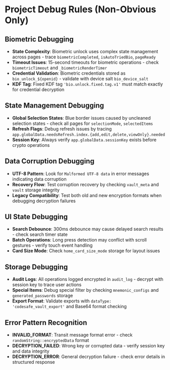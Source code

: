 # Project Debug Rules (Non-Obvious Only)

## Biometric Debugging
- **State Complexity**: Biometric unlock uses complex state management across pages - trace `biometricCompleted`, `isAutoTriedBio`, `pageReady`
- **Timeout Issues**: 15-second timeouts for biometric operations - check `biometricTimeout` and `_biometricRenderTimer`
- **Credential Validation**: Biometric credentials stored as `bio_unlock_${openid}` - validate with device salt `bio_device_salt`
- **KDF Tag**: Fixed KDF tag `'bio.unlock.fixed.tag.v1'` must match exactly for credential decryption

## State Management Debugging
- **Global Selection States**: Blue border issues caused by uncleaned selection states - check all pages for `selectionMode`, `selectedItems`
- **Refresh Flags**: Debug refresh issues by tracing `app.globalData.needsRefresh.index.{add,edit,delete,viewOnly}.needed`
- **Session Key**: Always verify `app.globalData.sessionKey` exists before crypto operations

## Data Corruption Debugging
- **UTF-8 Pattern**: Look for `Malformed UTF-8 data` in error messages indicating data corruption
- **Recovery Flow**: Test corruption recovery by checking `vault_meta` and `vault` storage integrity
- **Legacy Compatibility**: Test both old and new encryption formats when debugging decryption failures

## UI State Debugging
- **Search Debounce**: 300ms debounce may cause delayed search results - check search timer state
- **Batch Operations**: Long press detection may conflict with scroll gestures - verify touch event handling
- **Card Size Mode**: Check `home_card_size_mode` storage for layout issues

## Storage Debugging
- **Audit Logs**: All operations logged encrypted in `audit_log` - decrypt with session key to trace user actions
- **Special Items**: Debug special filter by checking `mnemonic_configs` and `generated_passwords` storage
- **Export Format**: Validate exports with `dataType: 'codesafe_vault_export'` and Base64 format checking

## Error Pattern Recognition
- **INVALID_FORMAT**: Transit message format error - check `randomString::encryptedData` format
- **DECRYPTION_FAILED**: Wrong key or corrupted data - verify session key and data integrity
- **DECRYPTION_ERROR**: General decryption failure - check error details in structured response